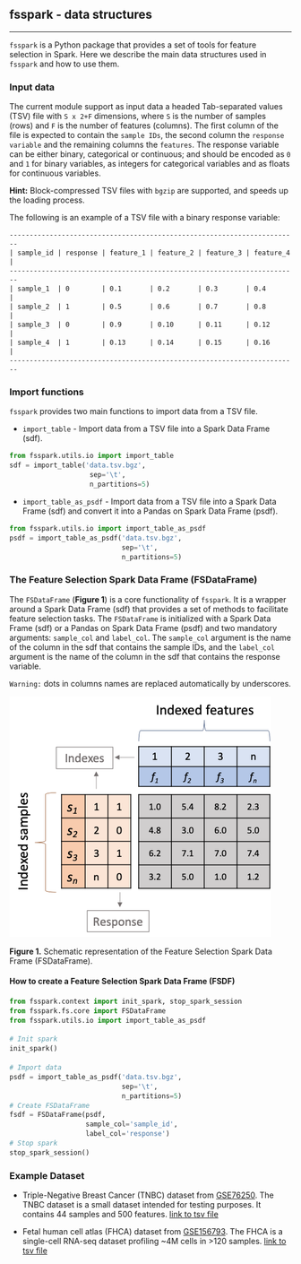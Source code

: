 ## fsspark - data structures

--- 

`fsspark` is a Python package that provides a set of tools for feature selection in Spark. 
Here we describe the main data structures used in `fsspark` and how to use them.

### Input data

The current module support as input data a headed Tab-separated values (TSV) file with `S x 2+F` dimensions, 
where `S` is the number of samples (rows) and `F` is the number of features (columns). The first column of the file 
is expected to contain the `sample IDs`, the second column the `response variable` and the remaining
columns the `features`. The response variable can be either binary, categorical or continuous; and should
be encoded as `0` and `1` for binary variables, as integers for categorical variables and as floats
for continuous variables.

**Hint:** Block-compressed TSV files with `bgzip` are supported, and speeds up the loading process.

The following is an example of a TSV file with a binary response variable:

```
------------------------------------------------------------------------
| sample_id | response | feature_1 | feature_2 | feature_3 | feature_4 |
------------------------------------------------------------------------
| sample_1  | 0        | 0.1       | 0.2       | 0.3       | 0.4       |
| sample_2  | 1        | 0.5       | 0.6       | 0.7       | 0.8       |
| sample_3  | 0        | 0.9       | 0.10      | 0.11      | 0.12      |
| sample_4  | 1        | 0.13      | 0.14      | 0.15      | 0.16      |
------------------------------------------------------------------------

```

### Import functions

`fsspark` provides two main functions to import data from a TSV file.

- `import_table` - Import data from a TSV file into a Spark Data Frame (sdf).

```python
from fsspark.utils.io import import_table
sdf = import_table('data.tsv.bgz', 
                    sep='\t', 
                    n_partitions=5)
```

- `import_table_as_psdf` - Import data from a TSV file into a Spark Data Frame (sdf) and 
convert it into a Pandas on Spark Data Frame (psdf).

```python
from fsspark.utils.io import import_table_as_psdf
psdf = import_table_as_psdf('data.tsv.bgz', 
                            sep='\t', 
                            n_partitions=5)
```

### The Feature Selection Spark Data Frame (FSDataFrame)

The `FSDataFrame` (**Figure 1**) is a core functionality of `fsspark`. It is a wrapper around a Spark Data Frame (sdf) 
that provides a set of methods to facilitate feature selection tasks. The `FSDataFrame` is initialized 
with a Spark Data Frame (sdf) or a Pandas on Spark Data Frame (psdf) and two mandatory arguments: 
`sample_col` and `label_col`. The `sample_col` argument is the name of the column in the sdf that 
contains the sample IDs, and the `label_col` argument is the name of the column in the sdf that 
contains the response variable.

`Warning:` dots in columns names are replaced automatically by underscores.

![FSDF](../images/FSDF_structure.png)

**Figure 1.** Schematic representation of the Feature Selection Spark Data Frame (FSDataFrame).



#### How to create a Feature Selection Spark Data Frame (FSDF)

```python
from fsspark.context import init_spark, stop_spark_session
from fsspark.fs.core import FSDataFrame
from fsspark.utils.io import import_table_as_psdf

# Init spark
init_spark()

# Import data
psdf = import_table_as_psdf('data.tsv.bgz', 
                            sep='\t', 
                            n_partitions=5)
# Create FSDataFrame
fsdf = FSDataFrame(psdf, 
                   sample_col='sample_id', 
                   label_col='response')
# Stop spark
stop_spark_session()
```


### Example Dataset

- Triple-Negative Breast Cancer (TNBC) dataset from
[GSE76250](https://www.ncbi.nlm.nih.gov/geo/query/acc.cgi?acc=GSE76250). The TNBC dataset is a small dataset intended 
for testing purposes. It contains 44 samples and 500 features. [link to tsv file]()


- Fetal human cell atlas (FHCA) dataset from [GSE156793](https://www.ncbi.nlm.nih.gov/geo/query/acc.cgi?acc=GSE156793).
The FHCA is a single-cell RNA-seq dataset profiling ~4M cells in >120 samples. [link to tsv file]()




